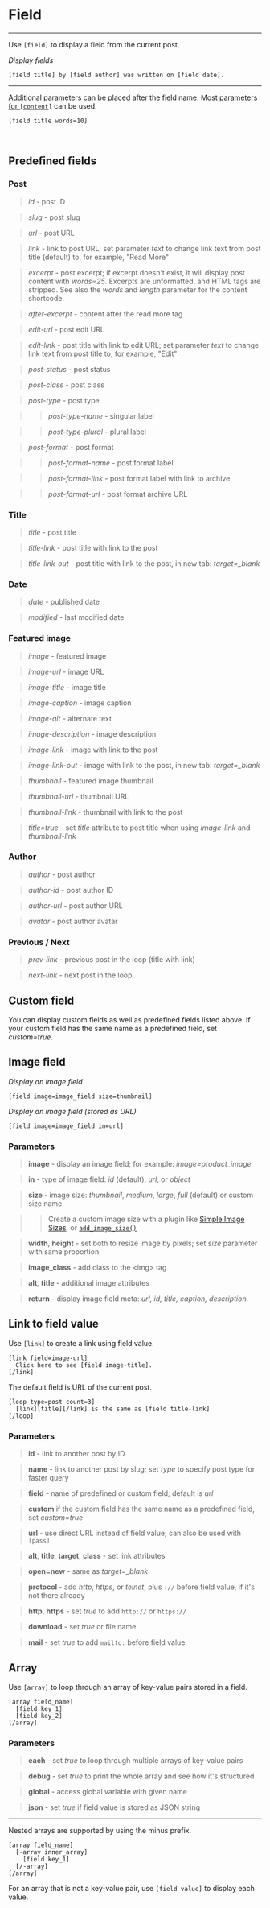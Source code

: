 
# Field

---

Use `[field]` to display a field from the current post.

*Display fields*

~~~
[field title] by [field author] was written on [field date].
~~~

---

Additional parameters can be placed after the field name. Most [parameters for `[content]`](options-general.php?page=ccs_reference&tab=content#field) can be used.

~~~
[field title words=10]
~~~


&nbsp;

## Predefined fields

### Post

> *id* - post ID

> *slug* - post slug

> *url* - post URL

> *link* - link to post URL; set parameter *text* to change link text from post title (default) to, for example, "Read More"

> *excerpt* - post excerpt; if excerpt doesn't exist, it will display post content with *words=25*. Excerpts are unformatted, and HTML tags are stripped. See also the *words* and *length* parameter for the content shortcode.

> *after-excerpt* - content after the read more tag

> *edit-url* - post edit URL

> *edit-link* - post title with link to edit URL; set parameter *text* to change link text from post title to, for example, "Edit"

> *post-status* - post status

> *post-class* - post class

> *post-type* - post type

>> *post-type-name* - singular label

>> *post-type-plural* - plural label

> *post-format* - post format

>> *post-format-name* - post format label

>> *post-format-link* - post format label with link to archive

>> *post-format-url* - post format archive URL


### Title

> *title* - post title

> *title-link* - post title with link to the post

> *title-link-out* - post title with link to the post, in new tab: *target=_blank*


### Date

> *date* - published date

> *modified* - last modified date



### Featured image

> *image* - featured image

> *image-url* - image URL

> *image-title* - image title

> *image-caption* - image caption

> *image-alt* - alternate text

> *image-description* - image description

> *image-link* - image with link to the post

> *image-link-out* - image with link to the post, in new tab: *target=_blank*

> *thumbnail* - featured image thumbnail

> *thumbnail-url* - thumbnail URL

> *thumbnail-link* - thumbnail with link to the post

> *title=true* - set *title* attribute to post title when using *image-link* and *thumbnail-link*

### Author

> *author* - post author

> *author-id* - post author ID

> *author-url* - post author URL

> *avatar* - post author avatar

### Previous / Next

> *prev-link* - previous post in the loop (title with link)

> *next-link* - next post in the loop

## Custom field

You can display custom fields as well as predefined fields listed above. If your custom field has the same name as a predefined field, set *custom=true*.


## Image field

*Display an image field*

~~~
[field image=image_field size=thumbnail]
~~~

*Display an image field (stored as URL)*

~~~
[field image=image_field in=url]
~~~

### Parameters

> **image** - display an image field; for example: *image=product_image*

> **in** - type of image field: *id* (default), *url*, or *object*

> **size** - image size: *thumbnail*, *medium*, *large*, *full* (default) or custom size name

>> Create a custom image size with a plugin like [Simple Image Sizes](https://wordpress.org/plugins/simple-image-sizes/), or [`add_image_size()`](http://codex.wordpress.org/Function_Reference/add_image_size)

> **width**, **height** - set both to resize image by pixels; set *size* parameter with same proportion

> **image_class** - add class to the &lt;img&gt; tag

> **alt**, **title** - additional image attributes

> **return** - display image field meta: *url, id, title, caption, description*


## Link to field value

Use `[link]` to create a link using field value.

~~~
[link field=image-url]
  Click here to see [field image-title].
[/link]
~~~

The default field is URL of the current post.

~~~
[loop type=post count=3]
  [link][title][/link] is the same as [field title-link]
[/loop]
~~~

### Parameters

> **id** - link to another post by ID

> **name** - link to another post by slug; set *type* to specify post type for faster query

> **field** - name of predefined or custom field; default is *url*

> **custom** if the custom field has the same name as a predefined field, set *custom=true*

> **url** - use direct URL instead of field value; can also be used with `[pass]`

> **alt**, **title**, **target**, **class** - set link attributes

> **open=new** - same as *target=_blank*

> **protocol** - add *http*, *https*, or *telnet*, plus `://` before field value, if it's not there already

> **http**, **https** - set *true* to add `http://` or `https://`

> **download** - set *true* or file name

> **mail** - set *true* to add `mailto:` before field value

## Array

Use `[array]` to loop through an array of key-value pairs stored in a field.

~~~
[array field_name]
  [field key_1]
  [field key_2]
[/array]
~~~

### Parameters

> **each** - set *true* to loop through multiple arrays of key-value pairs

> **debug** - set *true* to print the whole array and see how it's structured

> **global** - access global variable with given name

> **json** - set *true* if field value is stored as JSON string

---

Nested arrays are supported by using the minus prefix.

~~~
[array field_name]
  [-array inner_array]
    [field key_1]
  [/-array]
[/array]
~~~

For an array that is not a key-value pair, use `[field value]` to display each value.
